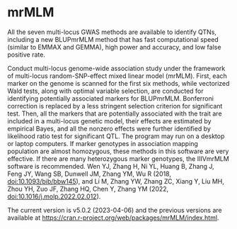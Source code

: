 # mrMLM
All the seven multi-locus GWAS methods are available to identify QTNs, including a new BLUPmrMLM method that has fast computational speed (similar to EMMAX and GEMMA), high power and accuracy, and low false positive rate.

Conduct multi-locus genome-wide association study under the framework of multi-locus random-SNP-effect mixed linear model (mrMLM). First, each marker on the genome is scanned for the first six methods, while vectorized Wald tests, along with optimal variable selection, are conducted for identifying potentially associated markers for BLUPmrMLM. Bonferroni correction is replaced by a less stringent selection criterion for significant test. Then, all the markers that are potentially associated with the trait are included in a multi-locus genetic model, their effects are estimated by empirical Bayes, and all the nonzero effects were further identified by likelihood ratio test for significant QTL. The program may run on a desktop or laptop computers. If marker genotypes in association mapping population are almost homozygous, these methods in this software are very effective. If there are many heterozygous marker genotypes, the IIIVmrMLM software is recommended. Wen YJ, Zhang H, Ni YL, Huang B, Zhang J, Feng JY, Wang SB, Dunwell JM, Zhang YM, Wu R (2018, <doi:10.1093/bib/bbw145>), and Li M, Zhang YW, Zhang ZC, Xiang Y, Liu MH, Zhou YH, Zuo JF, Zhang HQ, Chen Y, Zhang YM (2022, <doi:10.1016/j.molp.2022.02.012>).

The current version is v5.0.2 (2023-04-06) and the previous versions are available at https://cran.r-project.org/web/packages/mrMLM/index.html.
